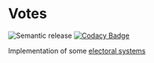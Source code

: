 # Votes


![Semantic release](https://github.com/lzear/votes/workflows/Semantic%20release/badge.svg)
[![Codacy Badge](https://api.codacy.com/project/badge/Grade/08af655918d741d1bffca7ec12ba72be)](https://app.codacy.com/gh/lzear/votes?utm_source=github.com&utm_medium=referral&utm_content=lzear/votes&utm_campaign=Badge_Grade_Settings)


Implementation of some [electoral systems](https://en.wikipedia.org/wiki/Electoral_system)
